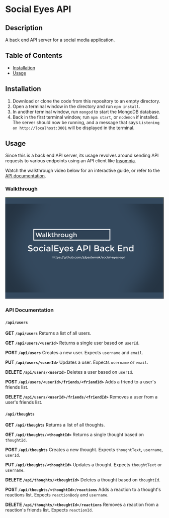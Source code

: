 # Social Eyes API

## Description

A back end API server for a social media application.

## Table of Contents

- [Installation](#installation)
- [Usage](#usage)

## Installation

1. Download or clone the code from this repository to an empty directory.
2. Open a terminal window in the directory and run `npm install`.
3. In another terminal window, run `mongod` to start the MongoDB database.
4. Back in the first terminal window, run `npm start`, or `nodemon` if installed. The server should now be running, and a message that says `Listening on http://localhost:3001` will be displayed in the terminal.

## Usage

Since this is a back end API server, its usage revolves around sending API requests to various endpoints using an API client like [Insomnia](https://insomnia.rest/).

Watch the walkthrough video below for an interactive guide, or refer to the [API documentation](#api-documentation).

### Walkthrough

[![A walkthrough video of this application.](./assets/images/screenshot.PNG)](https://jdpasternak.github.io/social-eyes-api)

### API Documentation

#### `/api/users`

**GET `/api/users`**
Returns a list of all users.

**GET `/api/users/<userId>`**
Returns a single user based on `userId`.

**POST `/api/users`**
Creates a new user. Expects `username` and `email`.

**PUT `/api/users/<userId>`**
Updates a user. Expects `username` or `email`.

**DELETE `/api/users/<userId>`**
Deletes a user based on `userId`.

**POST `/api/users/<userId>/friends/<friendId>`**
Adds a friend to a user's friends list.

**DELETE `/api/users/<userId>/friends/<friendId>`**
Removes a user from a user's friends list.

#### `/api/thoughts`

**GET `/api/thoughts`**
Returns a list of all thoughts.

**GET `/api/thoughts/<thoughtId>`**
Returns a single thought based on `thoughtId`.

**POST `/api/thoughts`**
Creates a new thought. Expects `thoughtText`, `username`, `userId`.

**PUT `/api/thoughts/<thoughtId>`**
Updates a thought. Expects `thoughtText` or `username`.

**DELETE `/api/thoughts/<thoughtId>`**
Deletes a thought based on `thoughtId`.

**POST `/api/thoughts/<thoughtId>/reactions`**
Adds a reaction to a thought's reactions list. Expects `reactionBody` and `username`.

**DELETE `/api/thoughts/<thoughtId>/reactions`**
Removes a reaction from a reaction's friends list. Expects `reactionId`.
